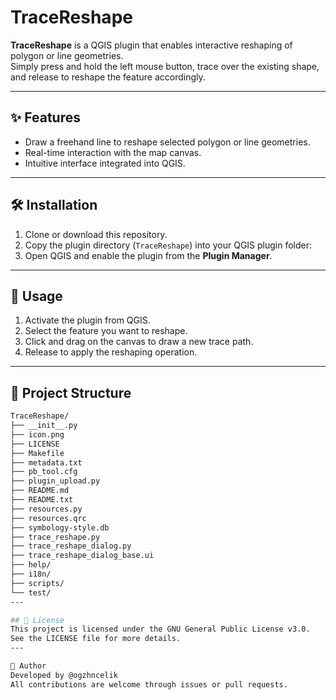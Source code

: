 # TraceReshape

**TraceReshape** is a QGIS plugin that enables interactive reshaping of polygon or line geometries.  
Simply press and hold the left mouse button, trace over the existing shape, and release to reshape the feature accordingly.

---

## ✨ Features

- Draw a freehand line to reshape selected polygon or line geometries.
- Real-time interaction with the map canvas.
- Intuitive interface integrated into QGIS.

---

## 🛠️ Installation

1. Clone or download this repository.
2. Copy the plugin directory (`TraceReshape`) into your QGIS plugin folder:
3. Open QGIS and enable the plugin from the **Plugin Manager**.

---

## 🚀 Usage

1. Activate the plugin from QGIS.
2. Select the feature you want to reshape.
3. Click and drag on the canvas to draw a new trace path.
4. Release to apply the reshaping operation.

---

## 📁 Project Structure

```bash
TraceReshape/
├── __init__.py
├── icon.png
├── LICENSE
├── Makefile
├── metadata.txt
├── pb_tool.cfg
├── plugin_upload.py
├── README.md
├── README.txt
├── resources.py
├── resources.qrc
├── symbology-style.db
├── trace_reshape.py
├── trace_reshape_dialog.py
├── trace_reshape_dialog_base.ui
├── help/
├── i18n/
├── scripts/
└── test/
---

## 📄 License
This project is licensed under the GNU General Public License v3.0.
See the LICENSE file for more details.
---

👤 Author
Developed by @ogzhncelik
All contributions are welcome through issues or pull requests.


